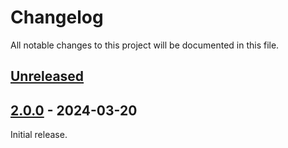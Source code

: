 # Changelog

All notable changes to this project will be documented in this file.

## [Unreleased](https://github.com/mit-ll/qrdm/compare/2.0.0...HEAD)

## [2.0.0](https://github.com/mit-ll/qrdm/tree/2.0.0) - 2024-03-20

Initial release.
